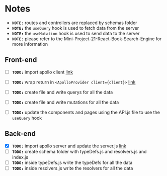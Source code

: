 # Notes

* **`NOTE:`** routes and controllers are replaced by schemas folder
* **`NOTE:`** the `useQuery` hook is used to fetch data from the server
* **`NOTE:`** the `useMutation` hook is used to send data to the server
* **`NOTE:`** please refer to the Mini-Project-21-React-Book-Search-Engine for more information

## Front-end
- [ ] **`TODO:`** import apollo client [link](../client/src/App.js)
- [ ] **`TODO:`** wrap return in `<ApolloProvider client={client}>` [link](../client/src/App.js)
- [ ] **`TODO:`** create file and write querys for all the data
- [ ] **`TODO:`** create file and write mutations for all the data
- [ ] **`TODO:`** update the components and pages using the API.js file to use the `useQuery` hook


## Back-end
- [x] **`TODO:`** import apollo server and update the server.js [link](../server/server.js)
- [ ] **`TODO:`** create schema folder with typeDefs.js and resolvers.js and index.js
- [ ] **`TODO:`** inside typeDefs.js write the typeDefs for all the data
- [ ] **`TODO:`** inside resolvers.js write the resolvers for all the data

